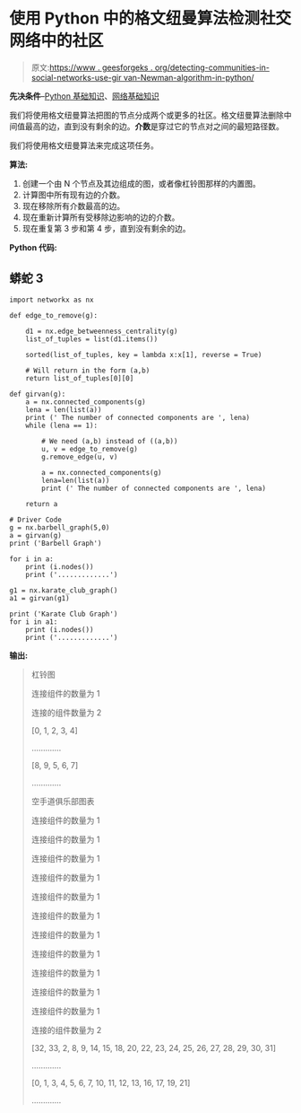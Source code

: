 # 使用 Python 中的格文纽曼算法检测社交网络中的社区

> 原文:[https://www . geesforgeks . org/detecting-communities-in-social-networks-use-gir van-Newman-algorithm-in-python/](https://www.geeksforgeeks.org/detecting-communities-in-social-networks-using-girvan-newman-algorithm-in-python/)

**先决条件**–[Python 基础知识](https://www.geeksforgeeks.org/python-programming-language/)、[网络基础知识](https://www.geeksforgeeks.org/introduction-to-social-networks-using-networkx-in-python/)

我们将使用格文纽曼算法把图的节点分成两个或更多的社区。格文纽曼算法删除中间值最高的边，直到没有剩余的边。**介数**是穿过它的节点对之间的最短路径数。

我们将使用格文纽曼算法来完成这项任务。

**算法:**

1.  创建一个由 N 个节点及其边组成的图，或者像杠铃图那样的内置图。
2.  计算图中所有现有边的介数。
3.  现在移除所有介数最高的边。
4.  现在重新计算所有受移除边影响的边的介数。
5.  现在重复第 3 步和第 4 步，直到没有剩余的边。

**Python 代码:**

## 蟒蛇 3

```
import networkx as nx

def edge_to_remove(g):

    d1 = nx.edge_betweenness_centrality(g)
    list_of_tuples = list(d1.items())

    sorted(list_of_tuples, key = lambda x:x[1], reverse = True)

    # Will return in the form (a,b)
    return list_of_tuples[0][0]

def girvan(g):
    a = nx.connected_components(g)
    lena = len(list(a))
    print (' The number of connected components are ', lena)
    while (lena == 1):

        # We need (a,b) instead of ((a,b))
        u, v = edge_to_remove(g)
        g.remove_edge(u, v) 

        a = nx.connected_components(g)
        lena=len(list(a))
        print (' The number of connected components are ', lena)

    return a

# Driver Code
g = nx.barbell_graph(5,0)
a = girvan(g)
print ('Barbell Graph')

for i in a:
    print (i.nodes())
    print ('.............')

g1 = nx.karate_club_graph()
a1 = girvan(g1)

print ('Karate Club Graph')
for i in a1:
    print (i.nodes())
    print ('.............')
```

**输出:**

> 杠铃图
> 
> 连接组件的数量为 1
> 
> 连接的组件数量为 2
> 
> [0, 1, 2, 3, 4]
> 
> ………….
> 
> [8, 9, 5, 6, 7]
> 
> ………….
> 
> 空手道俱乐部图表
> 
> 连接组件的数量为 1
> 
> 连接组件的数量为 1
> 
> 连接组件的数量为 1
> 
> 连接组件的数量为 1
> 
> 连接组件的数量为 1
> 
> 连接组件的数量为 1
> 
> 连接组件的数量为 1
> 
> 连接组件的数量为 1
> 
> 连接组件的数量为 1
> 
> 连接组件的数量为 1
> 
> 连接组件的数量为 1
> 
> 连接的组件数量为 2
> 
> [32, 33, 2, 8, 9, 14, 15, 18, 20, 22, 23, 24, 25, 26, 27, 28, 29, 30, 31]
> 
> ………….
> 
> [0, 1, 3, 4, 5, 6, 7, 10, 11, 12, 13, 16, 17, 19, 21]
> 
> ………….